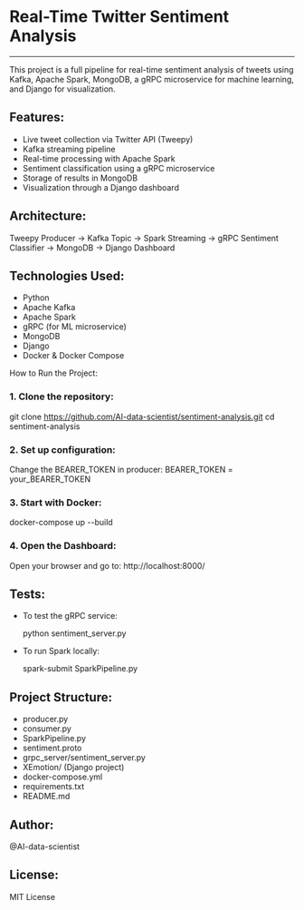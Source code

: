 # Real-Time Twitter Sentiment Analysis
------------------------------------

This project is a full pipeline for real-time sentiment analysis of tweets using Kafka, Apache Spark, MongoDB, a gRPC microservice for machine learning, and Django for visualization.

## Features:
- Live tweet collection via Twitter API (Tweepy)
- Kafka streaming pipeline
- Real-time processing with Apache Spark
- Sentiment classification using a gRPC microservice
- Storage of results in MongoDB
- Visualization through a Django dashboard

## Architecture:
Tweepy Producer → Kafka Topic → Spark Streaming → gRPC Sentiment Classifier → MongoDB → Django Dashboard

## Technologies Used:
- Python
- Apache Kafka
- Apache Spark
- gRPC (for ML microservice)
- MongoDB
- Django
- Docker & Docker Compose

How to Run the Project:

### 1. Clone the repository:

   git clone https://github.com/AI-data-scientist/sentiment-analysis.git
   cd sentiment-analysis

### 2. Set up configuration:

   Change the BEARER_TOKEN in producer:
   BEARER_TOKEN = your_BEARER_TOKEN


### 3. Start with Docker:

   docker-compose up --build

### 4. Open the Dashboard:

   Open your browser and go to: http://localhost:8000/

## Tests:

- To test the gRPC service:

   python sentiment_server.py

- To run Spark locally:

   spark-submit SparkPipeline.py

## Project Structure:

- producer.py
- consumer.py
- SparkPipeline.py
- sentiment.proto
- grpc_server/sentiment_server.py
- XEmotion/ (Django project)
- docker-compose.yml
- requirements.txt
- README.md

## Author:
@AI-data-scientist

## License:
MIT License

